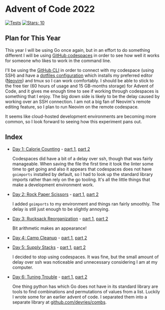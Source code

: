 # Advent of Code 2022

[![Tests](https://github.com/devries/advent_of_code_2022/actions/workflows/main.yml/badge.svg)](https://github.com/devries/advent_of_code_2022/actions/workflows/main.yml)
[![Stars: 10](https://img.shields.io/badge/⭐_Stars-10-yellow)](https://adventofcode.com/2022)

## Plan for This Year

This year I will be using Go once again, but in an effort to do something
different I will be using [GitHub codespaces](https://docs.github.com/en/codespaces)
in order to see how well it works for someone who likes to work in the command
line. 

I'll be using the [GitHub CLI](https://cli.github.com/) in order to connect with
my codespace (using SSH) and have a [dotfiles configuration](https://github.com/devries/dotfiles)
which installs my preferred editor ([Neovim](https://neovim.io/)) and tmux so
I can work comfortably. I should be able to stick to the free tier (60 hours of
usage and 15 GB-months storage) for Advent of Code, and it gives me enough
time to see if working through codespaces is something that I enjoy. The big
down side is likely to be the delay caused by working over an SSH connection. I
am not a big fan of Neovim's remote editing feature, so I plan to run Neovim
on the remote codespace.

It seems like cloud-hosted development environments are becoming more common, so
I look forward to seeing how this experiment pans out.

## Index

- [Day 1: Calorie Counting](https://adventofcode.com/2022/day/1) - [part 1](day01_p1/main.go), [part 2](day01_p2/main.go)

  Codespaces did have a bit of a delay over ssh, though that was fairly manageable.
  When saving the file the first time it took the linter some time to get going
  and also it appears that codespaces does not have `goimports` installed by
  default, so I had to look up the standard library imports rather than rely on
  the go tooling. It's all the little things that make a development environment
  work.

- [Day 2: Rock Paper Scissors](https://adventofcode.com/2022/day/2) - [part 1](day02_p1/main.go), [part 2](day02_p2/main.go)

  I added `goimports` to my environment and things ran fairly smoothly. The delay
  is still just enough to be slightly annoying.

- [Day 3: Rucksack Reorganization](https://adventofcode.com/2022/day/3) - [part 1](day03_p1/main.go), [part 2](day03_p2/main.go)

  Bit arithmetic makes an appearance!

- [Day 4: Camp Cleanup](https://adventofcode.com/2022/day/4) - [part 1](day04_p1/main.go), [part 2](day04_p2/main.go)

- [Day 5: Supply Stacks](https://adventofcode.com/2022/day/5) - [part 1](day05_p1/main.go), [part 2](day05_p2/main.go)

  I decided to stop using codespaces. It was fine, but the small amount of delay
  over ssh was noticeable and unnecessary considering I am at my computer.

- [Day 6: Tuning Trouble](https://adventofcode.com/2022/day/6) - [part 1](day06_p1/main.go), [part 2](day06_p2/main.go)

  One thing python has which Go does not have in its standard library are tools
  to find combinations and permutations of values from a list. Luckily I wrote
  some for an earlier advent of code. I separated them into a separate library
  at [github.com/devries/combs](https://github.com/devries/combs).
